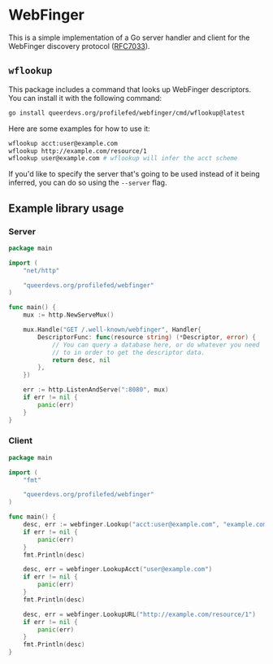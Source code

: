 # WebFinger

This is a simple implementation of a Go server handler and client for the WebFinger discovery protocol ([RFC7033](https://datatracker.ietf.org/doc/html/rfc7033)).

## `wflookup`

This package includes a command that looks up WebFinger descriptors. You can install it with the following command:

```bash
go install queerdevs.org/profilefed/webfinger/cmd/wflookup@latest
```

Here are some examples for how to use it:

```bash
wflookup acct:user@example.com
wflookup http://example.com/resource/1
wflookup user@example.com # wflookup will infer the acct scheme
```

If you'd like to specify the server that's going to be used instead of it being inferred, you can do so using the `--server` flag.

## Example library usage

### Server

```go
package main

import (
	"net/http"

	"queerdevs.org/profilefed/webfinger"
)

func main() {
	mux := http.NewServeMux()

	mux.Handle("GET /.well-known/webfinger", Handler{
		DescriptorFunc: func(resource string) (*Descriptor, error) {
			// You can query a database here, or do whatever you need
			// to in order to get the descriptor data.
			return desc, nil
		},
	})

	err := http.ListenAndServe(":8080", mux)
	if err != nil {
		panic(err)
	}
}
```

### Client

```go
package main

import (
	"fmt"

	"queerdevs.org/profilefed/webfinger"
)

func main() {
	desc, err := webfinger.Lookup("acct:user@example.com", "example.com:8080")
	if err != nil {
		panic(err)
	}
	fmt.Println(desc)

	desc, err = webfinger.LookupAcct("user@example.com")
	if err != nil {
		panic(err)
	}
	fmt.Println(desc)

	desc, err = webfinger.LookupURL("http://example.com/resource/1")
	if err != nil {
		panic(err)
	}
	fmt.Println(desc)
}
